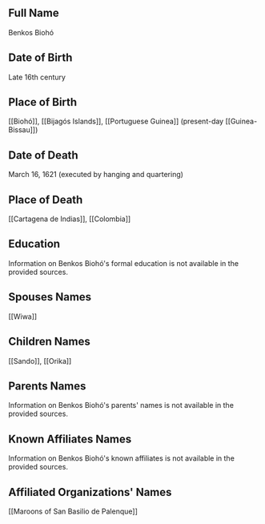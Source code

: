 
## Full Name
Benkos Biohó

## Date of Birth
Late 16th century

## Place of Birth
[[Biohó]], [[Bijagós Islands]], [[Portuguese Guinea]] (present-day [[Guinea-Bissau]])

## Date of Death
March 16, 1621 (executed by hanging and quartering)

## Place of Death
[[Cartagena de Indias]], [[Colombia]]

## Education
Information on Benkos Biohó's formal education is not available in the provided sources.

## Spouses Names
[[Wiwa]]

## Children Names
[[Sando]], [[Orika]]

## Parents Names
Information on Benkos Biohó's parents' names is not available in the provided sources.

## Known Affiliates Names
Information on Benkos Biohó's known affiliates is not available in the provided sources.

## Affiliated Organizations' Names
[[Maroons of San Basilio de Palenque]]
